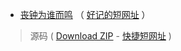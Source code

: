 - [丧钟为谁而鸣](https://taoste.github.io/69/)  （ [好记的短网址](https://go.choong.net/69/)  ） 

> 源码 ( [Download ZIP](https://github.com/taoste/69/archive/master.zip) - [快捷短网址](https://go.choong.net/69/down/) )

